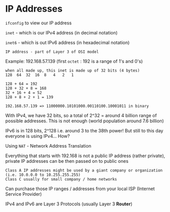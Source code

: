 # IP Addresses

`ifconfig` to view our IP address

`inet` - which is our IPv4 address (in decimal notation)

`inet6` - which is out IPv6 address (in hexadecimal notation)

```IP address - part of Layer 3 of OSI model```

Example: 192.168.57.139 (first `octet` : 192 is a range of 1's and 0's)
```
when all made up, this inet is made up of 32 bits (4 bytes)
128	 64	 32	 16	 8	 4	 2	 1 

128 + 64 = 192
128 + 32 + 8 = 168
32 + 16 + 4 = 52
128 + 8 + 2 + 1 = 139

192.168.57.139 => 11000000.10101000.00110100.10001011 in binary
```

With IPv4, we have 32 bits, so a total of 2^32 = around 4 billion range of possible addresses. This is not enough (world population around 7.6 billion)

IPv6 is in 128 bits, 2^128 i.e. around 3 to the 38th power!
But still to this day everyone is using IPv4...
How?

Using `NAT` - Network Address Translation

Everything that starts with 192.168 is not a public IP address (rather private), private IP addresses can be then passed on to public ones

```
Class A IP addresses might be used by a giant company or organization (i.e. 10.0.0.0 to 10.255.255.255)
Class C usually for small company / home networks
```


Can purchase those IP ranges / addresses from your local ISP (Internet Service Provider)

IPv4 and IPv6 are Layer 3 Protocols (usually Layer 3 **Router**)








